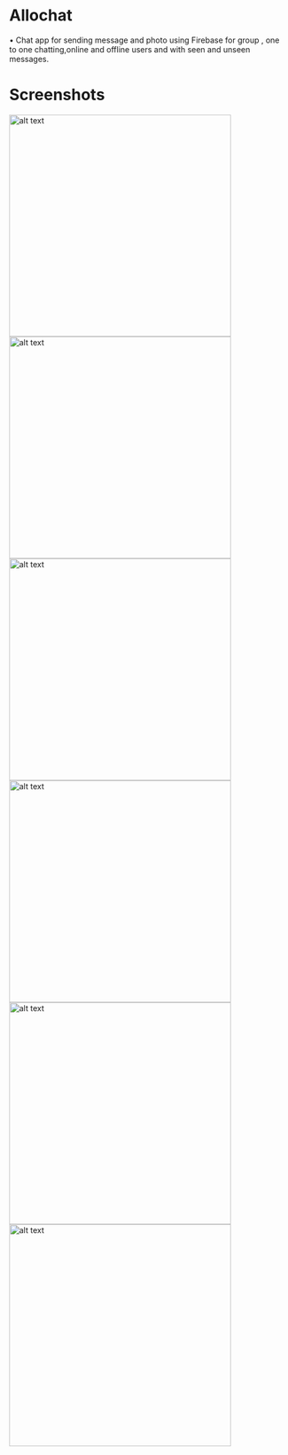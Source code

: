 # Allochat
• Chat app for sending message and photo using Firebase for group , one to one
chatting,online and offline users and with seen and unseen messages.


# Screenshots


<img src="https://github.com/gehadfatah/Allochat/raw/master/screenshots/chatd.jpg" alt="alt text" width="400">
<img src="https://github.com/gehadfatah/Allochat/raw/master/screenshots/cjat.jpg" alt="alt text" width="400">
<img src="https://github.com/gehadfatah/Allochat/raw/master/screenshots/cjadj.jpg" alt="alt text" width="400">
<img src="https://github.com/gehadfatah/Allochat/raw/master/screenshots/chatt.jpg" alt="alt text" width="400">
<img src="https://github.com/gehadfatah/Allochat/raw/master/screenshots/chat.jpg" alt="alt text" width="400">
<img src="https://github.com/gehadfatah/Allochat/raw/master/screenshots/cchat.jpg" alt="alt text" width="400">
